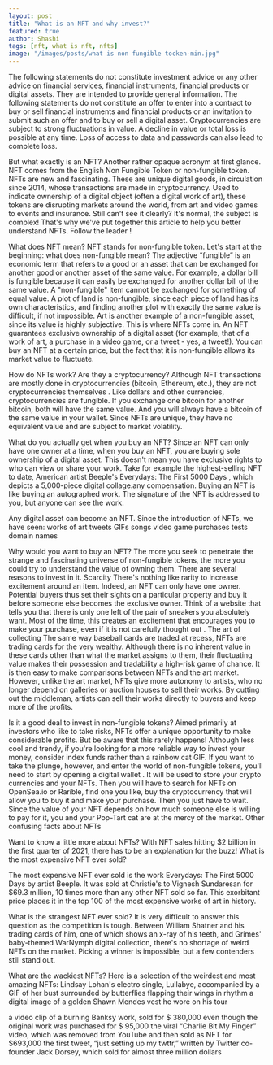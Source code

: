 ```yaml
---
layout: post
title: "What is an NFT and why invest?"
featured: true
author: Shashi
tags: [nft, what is nft, nfts]
image: "/images/posts/what is non fungible tocken-min.jpg"
---
```



The following statements do not constitute investment advice or any other advice on financial services, financial instruments, financial products or digital assets. They are intended to provide general information. The following statements do not constitute an offer to enter into a contract to buy or sell financial instruments and financial products or an invitation to submit such an offer and to buy or sell a digital asset. Cryptocurrencies are subject to strong fluctuations in value. A decline in value or total loss is possible at any time. Loss of access to data and passwords can also lead to complete loss.

But what exactly is an NFT? Another rather opaque acronym at first glance. NFT comes from the English Non Fungible Token or non-fungible token.  
NFTs are new and fascinating. These are unique digital goods, in circulation since 2014, whose transactions are made in cryptocurrency. Used to indicate ownership of a digital object (often a digital work of art), these tokens are disrupting markets around the world, from art and video games to events and insurance.
Still can't see it clearly? It's normal, the subject is complex! That's why we've put together this article to help you better understand NFTs. Follow the leader !

What does NFT mean?
NFT stands for non-fungible token. Let's start at the beginning: what does non-fungible mean? The adjective “fungible” is an economic term that refers to a good or an asset that can be exchanged for another good or another asset of the same value. For example, a dollar bill is fungible because it can easily be exchanged for another dollar bill of the same value.
A "non-fungible" item cannot be exchanged for something of equal value. A plot of land is non-fungible, since each piece of land has its own characteristics, and finding another plot with exactly the same value is difficult, if not impossible. Art is another example of a non-fungible asset, since its value is highly subjective. This is where NFTs come in.
An NFT guarantees exclusive ownership of a digital asset (for example, that of a work of art, a purchase in a video game, or a tweet - yes, a tweet!). You can buy an NFT at a certain price, but the fact that it is non-fungible allows its market value to fluctuate.

How do NFTs work? Are they a cryptocurrency?
Although NFT transactions are mostly done in cryptocurrencies (bitcoin, Ethereum, etc.), they are not cryptocurrencies themselves . Like dollars and other currencies, cryptocurrencies are fungible. If you exchange one bitcoin for another bitcoin, both will have the same value. And you will always have a bitcoin of the same value in your wallet. Since NFTs are unique, they have no equivalent value and are subject to market volatility.

What do you actually get when you buy an NFT?
Since an NFT can only have one owner at a time, when you buy an NFT, you are buying sole ownership of a digital asset. This doesn't mean you have exclusive rights to who can view or share your work.
Take for example the highest-selling NFT to date, American artist Beeple's Everydays: The First 5000 Days , which depicts a 5,000-piece digital collage.any compensation. Buying an NFT is like buying an autographed work. The signature of the NFT is addressed to you, but anyone can see the work.

Any digital asset can become an NFT. Since the introduction of NFTs, we have seen:
works of art
tweets
GIFs
songs
video game purchases
tests
domain names

Why would you want to buy an NFT?
The more you seek to penetrate the strange and fascinating universe of non-fungible tokens, the more you could try to understand the value of owning them. There are several reasons to invest in it.
Scarcity
There's nothing like rarity to increase excitement around an item. Indeed, an NFT can only have one owner. Potential buyers thus set their sights on a particular property and buy it before someone else becomes the exclusive owner.
Think of a website that tells you that there is only one left of the pair of sneakers you absolutely want. Most of the time, this creates an excitement that encourages you to make your purchase, even if it is not carefully thought out .
The art of collecting
The same way baseball cards are traded at recess, NFTs are trading cards for the very wealthy. Although there is no inherent value in these cards other than what the market assigns to them, their fluctuating value makes their possession and tradability a high-risk game of chance. It is then easy to make comparisons between NFTs and the art market.
However, unlike the art market, NFTs give more autonomy to artists, who no longer depend on galleries or auction houses to sell their works. By cutting out the middleman, artists can sell their works directly to buyers and keep more of the profits.

Is it a good deal to invest in non-fungible tokens?
Aimed primarily at investors who like to take risks, NFTs offer a unique opportunity to make considerable profits. But be aware that this rarely happens! Although less cool and trendy, if you're looking for a more reliable way to invest your money, consider index funds rather than a rainbow cat GIF.
If you want to take the plunge, however, and enter the world of non-fungible tokens, you'll need to start by opening a digital wallet . It will be used to store your crypto currencies and your NFTs. Then you will have to search for NFTs on OpenSea.io or Rarible, find one you like, buy the cryptocurrency that will allow you to buy it and make your purchase.
Then you just have to wait. Since the value of your NFT depends on how much someone else is willing to pay for it, you and your Pop-Tart cat are at the mercy of the market.
Other confusing facts about NFTs

Want to know a little more about NFTs? With NFT sales hitting $2 billion in the first quarter of 2021, there has to be an explanation for the buzz!
What is the most expensive NFT ever sold?

The most expensive NFT ever sold is the work Everydays: The First 5000 Days by artist Beeple. It was sold at Christie's to Vignesh Sundaresan for $69.3 million, 10 times more than any other NFT sold so far. This exorbitant price places it in the top 100 of the most expensive works of art in history.

What is the strangest NFT ever sold?
It is very difficult to answer this question as the competition is tough. Between William Shatner and his trading cards of him, one of which shows an x-ray of his teeth, and Grimes' baby-themed WarNymph digital collection, there's no shortage of weird NFTs on the market. Picking a winner is impossible, but a few contenders still stand out.

What are the wackiest NFTs?
Here is a selection of the weirdest and most amazing NFTs:
Lindsay Lohan's electro single, Lullabye, accompanied by a GIF of her bust surrounded by butterflies flapping their wings in rhythm
a digital image of a golden Shawn Mendes vest he wore on his tour

a video clip of a burning Banksy work, sold for $ 380,000 even though the original work was purchased for $ 95,000
the viral “Charlie Bit My Finger” video, which was removed from YouTube and then sold as NFT for $693,000
the first tweet, “just setting up my twttr,” written by Twitter co-founder Jack Dorsey, which sold for almost three million dollars

